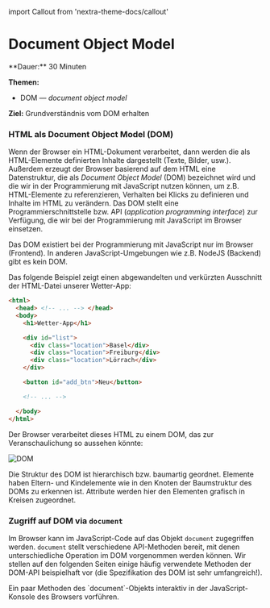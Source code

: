 import Callout from 'nextra-theme-docs/callout'

# Document Object Model

<Callout>
  **Dauer:** 30 Minuten

  **Themen:**
  - DOM &mdash; _document object model_

  **Ziel:** Grundverständnis vom DOM erhalten
</Callout>

### HTML als Document Object Model (DOM)

Wenn der Browser ein HTML-Dokument verarbeitet, dann werden die als
HTML-Elemente definierten Inhalte dargestellt (Texte, Bilder, usw.). 
Außerdem erzeugt der Browser basierend auf dem HTML eine Datenstruktur,
die als _Document Object Model_ (DOM) bezeichnet wird und die wir
in der Programmierung mit JavaScript nutzen können, um z.B. HTML-Elemente
zu referenzieren, Verhalten bei Klicks zu definieren und Inhalte im
HTML zu verändern. Das DOM stellt eine Programmierschnittstelle bzw. 
API (_application programming interface_) zur Verfügung, die wir bei
der Programmierung mit JavaScript im Browser einsetzen.

<Callout type="warning">
Das DOM existiert bei der Programmierung mit JavaScript nur im Browser 
(Frontend). In anderen JavaScript-Umgebungen wie z.B. NodeJS (Backend) 
gibt es kein DOM. 
</Callout>

Das folgende Beispiel zeigt einen abgewandelten und verkürzten
Ausschnitt der HTML-Datei unserer Wetter-App:

```html
<html>
  <head> <!-- ... --> </head>
  <body>
    <h1>Wetter-App</h1>

    <div id="list">
      <div class="location">Basel</div>
      <div class="location">Freiburg</div>
      <div class="location">Lörrach</div>
    </div>

    <button id="add_btn">Neu</button>

    <!-- ... -->

  </body>
</html>
```

Der Browser verarbeitet dieses HTML zu einem DOM, das zur 
Veranschaulichung so aussehen könnte:

![DOM](/images/web-prog/dom.png)

Die Struktur des DOM ist hierarchisch bzw. baumartig geordnet.
Elemente haben Eltern- und Kindelemente wie in den
Knoten der Baumstruktur des DOMs zu erkennen ist. Attribute
werden hier den Elementen grafisch in Kreisen zugeordnet.

### Zugriff auf DOM via `document`

Im Browser kann im JavaScript-Code auf das Objekt `document`
zugegriffen werden. `document` stellt verschiedene API-Methoden
bereit, mit denen unterschiedliche Operation im DOM vorgenommen
werden können. Wir stellen auf den folgenden Seiten einige häufig 
verwendete Methoden der DOM-API beispielhaft vor (die Spezifikation 
des DOM ist sehr umfangreich!).

<Callout type="warning">
Ein paar Methoden des `document`-Objekts interaktiv in der JavaScript-Konsole des Browsers vorführen.
</Callout>


